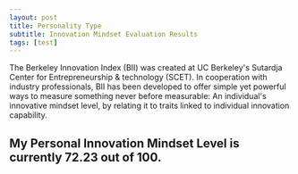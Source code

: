 ```yaml
---
layout: post
title: Personality Type
subtitle: Innovation Mindset Evaluation Results
tags: [test]
---
```


The Berkeley Innovation Index (BII) was created at UC Berkeley's Sutardja Center for Entrepreneurship & technology (SCET). In cooperation with industry professionals, BII has been developed to offer simple yet powerful ways to measure something never before measurable: An individual's innovative mindset level, by relating it to traits linked to individual innovation capability.

## My Personal Innovation Mindset Level is currently 72.23 out of 100.
